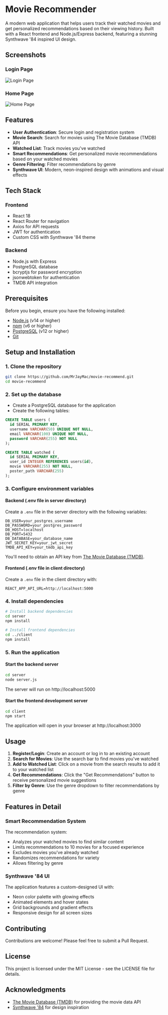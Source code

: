 # Movie Recommender

A modern web application that helps users track their watched movies and get personalized recommendations based on their viewing history. Built with a React frontend and Node.js/Express backend, featuring a stunning Synthwave '84 inspired UI design.

## Screenshots

### Login Page
![Login Page](https://raw.githubusercontent.com/MrJayMac/movie-recommend/main/client/public/Login.png)

### Home Page
![Home Page](https://raw.githubusercontent.com/MrJayMac/movie-recommend/main/client/public/Home.png)

## Features

- **User Authentication**: Secure login and registration system
- **Movie Search**: Search for movies using The Movie Database (TMDB) API
- **Watched List**: Track movies you've watched
- **Smart Recommendations**: Get personalized movie recommendations based on your watched movies
- **Genre Filtering**: Filter recommendations by genre
- **Synthwave UI**: Modern, neon-inspired design with animations and visual effects

## Tech Stack

### Frontend
- React 18
- React Router for navigation
- Axios for API requests
- JWT for authentication
- Custom CSS with Synthwave '84 theme

### Backend
- Node.js with Express
- PostgreSQL database
- bcryptjs for password encryption
- jsonwebtoken for authentication
- TMDB API integration

## Prerequisites

Before you begin, ensure you have the following installed:
- [Node.js](https://nodejs.org/) (v14 or higher)
- [npm](https://www.npmjs.com/) (v6 or higher)
- [PostgreSQL](https://www.postgresql.org/) (v12 or higher)
- [Git](https://git-scm.com/)

## Setup and Installation

### 1. Clone the repository

```bash
git clone https://github.com/MrJayMac/movie-recommend.git
cd movie-recommend
```

### 2. Set up the database

- Create a PostgreSQL database for the application
- Create the following tables:

```sql
CREATE TABLE users (
  id SERIAL PRIMARY KEY,
  username VARCHAR(50) UNIQUE NOT NULL,
  email VARCHAR(100) UNIQUE NOT NULL,
  password VARCHAR(255) NOT NULL
);

CREATE TABLE watched (
  id SERIAL PRIMARY KEY,
  user_id INTEGER REFERENCES users(id),
  movie VARCHAR(255) NOT NULL,
  poster_path VARCHAR(255)
);
```

### 3. Configure environment variables

#### Backend (.env file in server directory)

Create a `.env` file in the server directory with the following variables:

```
DB_USER=your_postgres_username
DB_PASSWORD=your_postgres_password
DB_HOST=localhost
DB_PORT=5432
DB_DATABASE=your_database_name
JWT_SECRET_KEY=your_jwt_secret
TMDB_API_KEY=your_tmdb_api_key
```

You'll need to obtain an API key from [The Movie Database (TMDB)](https://www.themoviedb.org/documentation/api).

#### Frontend (.env file in client directory)

Create a `.env` file in the client directory with:

```
REACT_APP_API_URL=http://localhost:5000
```

### 4. Install dependencies

```bash
# Install backend dependencies
cd server
npm install

# Install frontend dependencies
cd ../client
npm install
```

### 5. Run the application

#### Start the backend server

```bash
cd server
node server.js
```

The server will run on http://localhost:5000

#### Start the frontend development server

```bash
cd client
npm start
```

The application will open in your browser at http://localhost:3000

## Usage

1. **Register/Login**: Create an account or log in to an existing account
2. **Search for Movies**: Use the search bar to find movies you've watched
3. **Add to Watched List**: Click on a movie from the search results to add it to your watched list
4. **Get Recommendations**: Click the "Get Recommendations" button to receive personalized movie suggestions
5. **Filter by Genre**: Use the genre dropdown to filter recommendations by genre

## Features in Detail

### Smart Recommendation System

The recommendation system:
- Analyzes your watched movies to find similar content
- Limits recommendations to 10 movies for a focused experience
- Excludes movies you've already watched
- Randomizes recommendations for variety
- Allows filtering by genre

### Synthwave '84 UI

The application features a custom-designed UI with:
- Neon color palette with glowing effects
- Animated elements and hover states
- Grid backgrounds and gradient effects
- Responsive design for all screen sizes

## Contributing

Contributions are welcome! Please feel free to submit a Pull Request.

## License

This project is licensed under the MIT License - see the LICENSE file for details.

## Acknowledgments

- [The Movie Database (TMDB)](https://www.themoviedb.org/) for providing the movie data API
- [Synthwave '84](https://github.com/robb0wen/synthwave-vscode) for design inspiration
